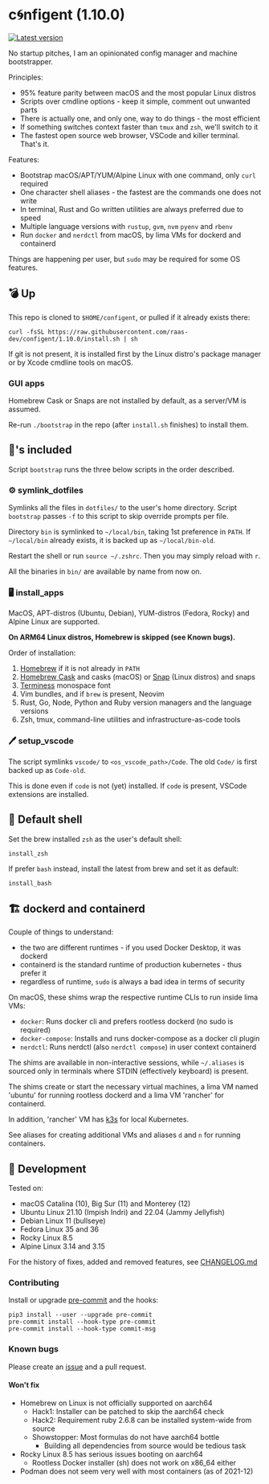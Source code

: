 # c🌀nfigent (1.10.0)

[![Latest version](https://img.shields.io/github/v/tag/raas-dev/configent?label=latest&sort=semver)](https://github.com/raas-dev/configent/tags)

No startup pitches, I am an opinionated config manager and machine bootstrapper.

Principles:

- 95% feature parity between macOS and the most popular Linux distros
- Scripts over cmdline options - keep it simple, comment out unwanted parts
- There is actually one, and only one, way to do things - the most efficient
- If something switches context faster than `tmux` and `zsh`, we'll switch to it
- The fastest open source web browser, VSCode and killer terminal. That's it.

Features:

- Bootstrap macOS/APT/YUM/Alpine Linux with one command, only `curl` required
- One character shell aliases - the fastest are the commands one does not write
- In terminal, Rust and Go written utilities are always preferred due to speed
- Multiple language versions with `rustup`, `gvm`, `nvm` `pyenv` and `rbenv`
- Run `docker` and `nerdctl` from macOS, by lima VMs for dockerd and containerd

Things are happening per user, but `sudo` may be required for some OS features.

## 💣 Up

This repo is cloned to `$HOME/configent`, or pulled if it already exists there:

    curl -fsSL https://raw.githubusercontent.com/raas-dev/configent/1.10.0/install.sh | sh

If git is not present, it is installed first by the Linux distro's package
manager or by Xcode cmdline tools on macOS.

### GUI apps

Homebrew Cask or Snaps are not installed by default, as a server/VM is assumed.

Re-run `./bootstrap` in the repo (after `install.sh` finishes) to install them.

## 🔋's included

Script `bootstrap` runs the three below scripts in the order described.

### ⚙️ symlink_dotfiles

Symlinks all the files in `dotfiles/` to the user's home directory.
Script `bootstrap` passes `-f` to this script to skip override prompts per file.

Directory `bin` is symlinked to `~/local/bin`, taking 1st preference in `PATH`.
If `~/local/bin` already exists, it is backed up as `~/local/bin-old`.

Restart the shell or run `source ~/.zshrc`. Then you may simply reload with `r`.

All the binaries in `bin/` are available by name from now on.

### 🖥️ install_apps

MacOS, APT-distros (Ubuntu, Debian), YUM-distros (Fedora, Rocky) and
Alpine Linux are supported.

**On ARM64 Linux distros, Homebrew is skipped (see Known bugs).**

Order of installation:
1. [Homebrew](https://brew.sh/) if it is not already in `PATH`
2. [Homebrew Cask](https://formulae.brew.sh/cask/) and casks (macOS) or
[Snap](https://snapcraft.io/) (Linux distros) and snaps
3. [Terminess](https://www.programmingfonts.org/#terminus) monospace font
4. Vim bundles, and if `brew` is present, Neovim
5. Rust, Go, Node, Python and Ruby version managers and the language versions
6. Zsh, tmux, command-line utilities and infrastructure-as-code tools

### 🖊️ setup_vscode

The script symlinks `vscode/` to `<os_vscode_path>/Code`.
The old `Code/` is first backed up as `Code-old`.

This is done even if `code` is not (yet) installed.
If `code` is present, VSCode extensions are installed.

## 🐚 Default shell

Set the brew installed `zsh` as the user's default shell:

    install_zsh

If prefer `bash` instead, install the latest from brew and set it as default:

    install_bash

## 🏗️ dockerd and containerd

Couple of things to understand:

- the two are different runtimes - if you used Docker Desktop, it was dockerd
- containerd is the standard runtime of production kubernetes - thus prefer it
- regardless of runtime, `sudo` is always a bad idea in terms of security

On macOS, these shims wrap the respective runtime CLIs to run inside lima VMs:

- `docker`: Runs docker cli and prefers rootless dockerd (no sudo is required)
- `docker-compose`: Installs and runs docker-compose as a docker cli plugin
- `nerdctl`: Runs nerdctl (also `nerdctl compose`) in user context containerd

The shims are available in non-interactive sessions, while `~/.aliases` is
sourced only in terminals where STDIN (effectively keyboard) is present.

The shims create or start the necessary virtual machines, a lima VM named
'ubuntu' for running rootless dockerd and a lima VM 'rancher' for containerd.

In addition, 'rancher' VM has [k3s](https://k3s.io/) for local Kubernetes.

See aliases for creating additional VMs and aliases `d` and `n` for running
containers.

## 🔨 Development

Tested on:
- macOS Catalina (10), Big Sur (11) and Monterey (12)
- Ubuntu Linux 21.10 (Impish Indri) and 22.04 (Jammy Jellyfish)
- Debian Linux 11 (bullseye)
- Fedora Linux 35 and 36
- Rocky Linux 8.5
- Alpine Linux 3.14 and 3.15

For the history of fixes, added and removed features, see
[CHANGELOG.md](https://github.com/raas-dev/configent/blob/main/CHANGELOG.md)

### Contributing

Install or upgrade [pre-commit](https://pre-commit.com/) and the hooks:

    pip3 install --user --upgrade pre-commit
    pre-commit install --hook-type pre-commit
    pre-commit install --hook-type commit-msg

### Known bugs

Please create an [issue](https://github.com/raas-dev/configent/issues) and
a pull request.

#### Won't fix

- Homebrew on Linux is not officially supported on aarch64
    - Hack1: Installer can be patched to skip the aarch64 check
    - Hack2: Requirement ruby 2.6.8 can be installed system-wide from source
    - Showstopper: Most formulas do not have aarch64 bottle
        - Building all dependencies from source would be tedious task
- Rocky Linux 8.5 has serious issues booting on aarch64
    - Rootless Docker installer (sh) does not work on x86_64 either
- Podman does not seem very well with most containers (as of 2021-12)
